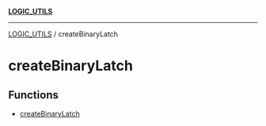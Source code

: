 [**LOGIC_UTILS**](../README.md)

***

[LOGIC_UTILS](../README.md) / createBinaryLatch

# createBinaryLatch

## Functions

- [createBinaryLatch](functions/createBinaryLatch.md)

